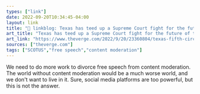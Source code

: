 ```yaml
---
types: ["link"]
date: 2022-09-20T10:34:45-04:00
layout: link
title: "🔗 linkblog: Texas has teed up a Supreme Court fight for the future of the internet - The Verge'"
art_title: "Texas has teed up a Supreme Court fight for the future of the internet - The Verge"
art_link: "https://www.theverge.com/2022/9/20/23360804/texas-fifth-circuit-ruling-hb20-supreme-court-speech-first-amendment-moderation"
sources: ["theverge.com"]
tags: ["SCOTUS","free speech","content moderation"]
---
```

We need to do more work to divorce free speech from content moderation. The world without content moderation would be a much worse world, and we don't want to live in it. Sure, social media platforms are too powerful, but this is not the answer.
 
